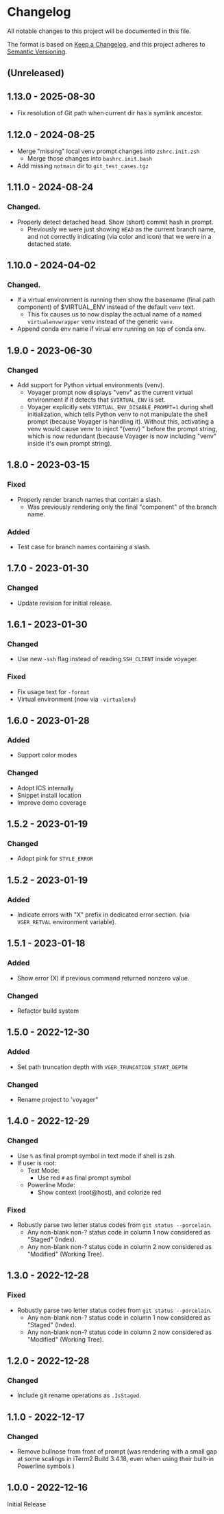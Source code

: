 # Changelog
All notable changes to this project will be documented in this file.

The format is based on [Keep a Changelog](https://keepachangelog.com/en/1.0.0/),
and this project adheres to [Semantic Versioning](https://semver.org/spec/v2.0.0.html).

## **(Unreleased)**

## 1.13.0 - 2025-08-30
- Fix resolution of Git path when current dir has a symlink ancestor.

## 1.12.0 - 2024-08-25
- Merge "missing" local venv prompt changes into `zshrc.init.zsh`
    - Merge those changes into `bashrc.init.bash`
- Add missing `notmain` dir to `git_test_cases.tgz`

## 1.11.0 - 2024-08-24
### Changed.
- Properly detect detached head. Show (short) commit hash in prompt.
    - Previously we were just showing `HEAD` as the current branch name, and not correctly indicating (via color and icon) that we were in a detached state.

## 1.10.0 - 2024-04-02
### Changed.
- If a virtual environment is running then show the basename (final path component) of $VIRTUAL_ENV instead of the default `venv` text.
    - This fix causes us to now display the actual name of a named `virtualenvwrapper` venv instead of the generic `venv`.
- Append conda env name if virual env running on top of conda env.

## 1.9.0 - 2023-06-30
### Changed
- Add support for Python virtual environments (venv).
    - Voyager prompt now displays "venv" as the current virtual environment if it detects that `$VIRTUAL_ENV` is set.
    - Voyager explicitly sets `VIRTUAL_ENV_DISABLE_PROMPT=1` during shell initialization, which tells Python venv to not manipulate the shell prompt (because Voyager is handling it). Without this, activating a venv would cause venv to inject "(venv) " before the prompt string, which is now redundant (because Voyager is now including "venv" inside it's own prompt string).

## 1.8.0 - 2023-03-15
### Fixed
- Properly render branch names that contain a slash.
    - Was previously rendering only the final "component" of the branch name.
### Added
- Test case for branch names containing a slash.

## 1.7.0 - 2023-01-30
### Changed
- Update revision for initial release.

## 1.6.1 - 2023-01-30
### Changed
- Use new `-ssh` flag instead of reading `SSH_CLIENT` inside voyager.
### Fixed
- Fix usage text for `-format`
- Virtual environment (now via `-virtualenv`)

## 1.6.0 - 2023-01-28
### Added
- Support color modes
### Changed
- Adopt ICS internally
- Snippet install location
- Improve demo coverage

## 1.5.2 - 2023-01-19
### Changed
- Adopt pink for `STYLE_ERROR`

## 1.5.2 - 2023-01-19
### Added
- Indicate errors with "X" prefix in dedicated error section. (via `VGER_RETVAL` environment variable).

## 1.5.1 - 2023-01-18
### Added
- Show error (X) if previous command returned nonzero value.
### Changed
- Refactor build system

## 1.5.0 - 2022-12-30
### Added
- Set path truncation depth with `VGER_TRUNCATION_START_DEPTH`
### Changed
- Rename project to 'voyager"

## 1.4.0 - 2022-12-29
### Changed
- Use `%` as final prompt symbol in text mode if shell is zsh.
- If user is root:
    - Text Mode:
        - Use red `#` as final prompt symbol
    - Powerline Mode:
        - Show context (root@host), and colorize red
### Fixed
- Robustly parse two letter status codes from `git status --porcelain`.
    - Any non-blank non-? status code in column 1 now considered as "Staged" (Index).
    - Any non-blank non-? status code in column 2 now considered as  "Modified" (Working Tree).
## 1.3.0 - 2022-12-28
### Fixed
- Robustly parse two letter status codes from `git status --porcelain`.
    - Any non-blank non-? status code in column 1 now considered as "Staged" (Index).
    - Any non-blank non-? status code in column 2 now considered as  "Modified" (Working Tree).

## 1.2.0 - 2022-12-28
### Changed
- Include git rename operations as `.IsStaged`.

## 1.1.0 - 2022-12-17
### Changed
- Remove bullnose from front of prompt (was rendering with a small gap at some scalings in iTerm2 Build 3.4.18, even when using their built-in Powerline symbols )

## 1.0.0 - 2022-12-16
Initial Release
